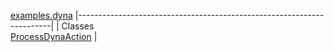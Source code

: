 [examples.dyna](../../examples/dyna/package-summary.html.md)
|-----------------------------------------------------------------------|
| Classes                                                               
  [ProcessDynaAction](ProcessDynaAction.html.md "class in examples.dyna")  |


